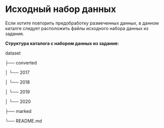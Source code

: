 # Исходный набор данных
Если хотите повторить предобработку размеченных данных, в данном каталге следует расположить файлы исходного набора данных из задания.

**Структура каталога с набором данных из задания:**

dataset

├── converted

│   └── 2017

│   └── 2018

│   └── 2019

│   └── 2020

├── marked

└── README.md
